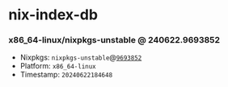 # nix-index-db
### x86_64-linux/nixpkgs-unstable @ 240622.9693852
- Nixpkgs: `nixpkgs-unstable`@[`9693852`](https://github.com/NixOS/nixpkgs/commit/9693852a2070b398ee123a329e68f0dab5526681)
- Platform: `x86_64-linux`
- Timestamp: `20240622184648`
